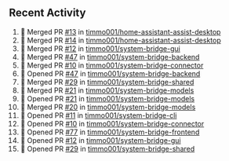 ## Recent Activity

<!--START_SECTION:activity-->
1. 🎉 Merged PR [#13](https://github.com/timmo001/home-assistant-assist-desktop/pull/13) in [timmo001/home-assistant-assist-desktop](https://github.com/timmo001/home-assistant-assist-desktop)
2. 🎉 Merged PR [#14](https://github.com/timmo001/home-assistant-assist-desktop/pull/14) in [timmo001/home-assistant-assist-desktop](https://github.com/timmo001/home-assistant-assist-desktop)
3. 🎉 Merged PR [#12](https://github.com/timmo001/system-bridge-gui/pull/12) in [timmo001/system-bridge-gui](https://github.com/timmo001/system-bridge-gui)
4. 🎉 Merged PR [#47](https://github.com/timmo001/system-bridge-backend/pull/47) in [timmo001/system-bridge-backend](https://github.com/timmo001/system-bridge-backend)
5. 🎉 Merged PR [#10](https://github.com/timmo001/system-bridge-connector/pull/10) in [timmo001/system-bridge-connector](https://github.com/timmo001/system-bridge-connector)
6. 💪 Opened PR [#47](https://github.com/timmo001/system-bridge-backend/pull/47) in [timmo001/system-bridge-backend](https://github.com/timmo001/system-bridge-backend)
7. 🎉 Merged PR [#29](https://github.com/timmo001/system-bridge-shared/pull/29) in [timmo001/system-bridge-shared](https://github.com/timmo001/system-bridge-shared)
8. 🎉 Merged PR [#21](https://github.com/timmo001/system-bridge-models/pull/21) in [timmo001/system-bridge-models](https://github.com/timmo001/system-bridge-models)
9. 💪 Opened PR [#21](https://github.com/timmo001/system-bridge-models/pull/21) in [timmo001/system-bridge-models](https://github.com/timmo001/system-bridge-models)
10. 🎉 Merged PR [#20](https://github.com/timmo001/system-bridge-models/pull/20) in [timmo001/system-bridge-models](https://github.com/timmo001/system-bridge-models)
11. 💪 Opened PR [#11](https://github.com/timmo001/system-bridge-cli/pull/11) in [timmo001/system-bridge-cli](https://github.com/timmo001/system-bridge-cli)
12. 💪 Opened PR [#10](https://github.com/timmo001/system-bridge-connector/pull/10) in [timmo001/system-bridge-connector](https://github.com/timmo001/system-bridge-connector)
13. 💪 Opened PR [#77](https://github.com/timmo001/system-bridge-frontend/pull/77) in [timmo001/system-bridge-frontend](https://github.com/timmo001/system-bridge-frontend)
14. 💪 Opened PR [#12](https://github.com/timmo001/system-bridge-gui/pull/12) in [timmo001/system-bridge-gui](https://github.com/timmo001/system-bridge-gui)
15. 💪 Opened PR [#29](https://github.com/timmo001/system-bridge-shared/pull/29) in [timmo001/system-bridge-shared](https://github.com/timmo001/system-bridge-shared)
<!--END_SECTION:activity-->

